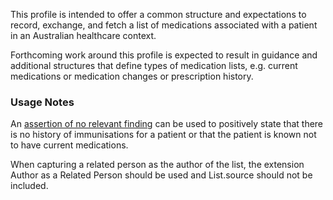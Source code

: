 This profile is intended to offer a common structure and expectations to record, exchange, and fetch a list of medications associated with a patient in an Australian healthcare context.

Forthcoming work around this profile is expected to result in guidance and additional structures that define types of medication lists, e.g. current medications or medication changes or prescription history. 

### Usage Notes
An [assertion of no relevant finding](StructureDefinition-au-norelevantfinding.html) can be used to positively state that there is no history of immunisations for a patient or that the patient is known not to have current medications.

When capturing a related person as the author of the list, the extension Author as a Related Person should be used and List.source should not be included.
